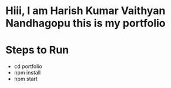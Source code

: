 # Hiii, I am Harish Kumar Vaithyan Nandhagopu this is my portfolio

# Steps to Run

- cd portfolio
- npm install
- npm start
